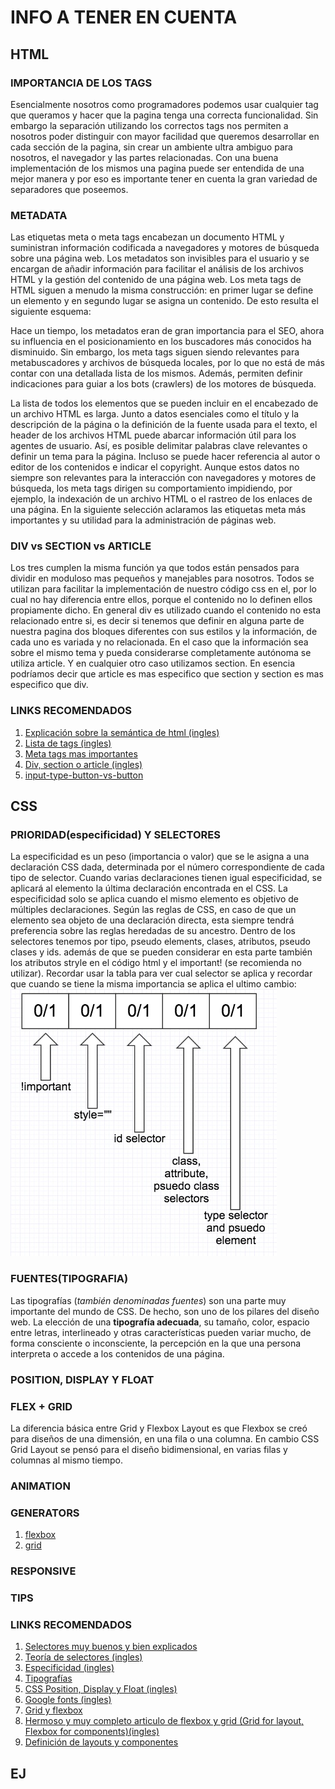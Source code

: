 # INFO A TENER EN CUENTA

## HTML

### IMPORTANCIA DE LOS TAGS
Esencialmente nosotros como programadores podemos usar cualquier tag que queramos y hacer que la pagina tenga una correcta funcionalidad. Sin embargo la separación utilizando los correctos tags nos permiten a nosotros poder distinguir con mayor facilidad que queremos desarrollar en cada sección de la pagina, sin crear un ambiente ultra ambiguo para nosotros, el navegador y las partes relacionadas.
Con una buena implementación de los mismos una pagina puede ser entendida de una mejor manera y por eso es importante tener en cuenta la gran variedad de separadores que poseemos.

### METADATA
Las etiquetas meta o meta tags encabezan un documento HTML y suministran información codificada a navegadores y motores de búsqueda sobre una página web. Los metadatos son invisibles para el usuario y se encargan de añadir información para facilitar el análisis de los archivos HTML y la gestión del contenido de una página web. Los meta tags de HTML siguen a menudo la misma construcción: en primer lugar se define un elemento y en segundo lugar se asigna un contenido. De esto resulta el siguiente esquema:

<meta name="Nombre del elemento" content="Contenido asignado"/>

Hace un tiempo, los metadatos eran de gran importancia para el SEO, ahora su influencia en el posicionamiento en los buscadores más conocidos ha disminuido. Sin embargo, los meta tags siguen siendo relevantes para metabuscadores y archivos de búsqueda locales, por lo que no está de más contar con una detallada lista de los mismos. Además, permiten definir indicaciones para guiar a los bots (crawlers) de los motores de búsqueda.

La lista de todos los elementos que se pueden incluir en el encabezado de un archivo HTML es larga. Junto a datos esenciales como el título y la descripción de la página o la definición de la fuente usada para el texto, el header de los archivos HTML puede abarcar información útil para los agentes de usuario. Así, es posible delimitar palabras clave relevantes o definir un tema para la página. Incluso se puede hacer referencia al autor o editor de los contenidos e indicar el copyright. Aunque estos datos no siempre son relevantes para la interacción con navegadores y motores de búsqueda, los meta tags dirigen su comportamiento impidiendo, por ejemplo, la indexación de un archivo HTML o el rastreo de los enlaces de una página. En la siguiente selección aclaramos las etiquetas meta más importantes y su utilidad para la administración de páginas web.

### DIV vs SECTION vs ARTICLE
Los tres cumplen la misma función ya que todos están pensados para dividir en moduloso mas pequeños y manejables para nosotros.
Todos se utilizan para facilitar la implementación de nuestro código css en el, por lo cual no hay diferencia entre ellos, porque el contenido no lo definen ellos propiamente dicho.
En general div es utilizado cuando el contenido no esta relacionado entre si, es decir si tenemos que definir en alguna parte de nuestra pagina dos bloques diferentes con sus estilos y la información, de cada uno es variada y no relacionada. En el caso que la información sea sobre el mismo tema y pueda considerarse completamente autónoma se utiliza article. Y en cualquier otro caso utilizamos section.
En esencia podríamos decir que article es mas especifico que section y section es mas especifico que div.

### LINKS RECOMENDADOS

1. [Explicación sobre la semántica de html (ingles)](https://seekbrevity.com/semantic-markup-important-web-design/)
2. [Lista de tags (ingles)](https://www.w3schools.com/TAGS/default.ASP)
3. [Meta tags mas importantes](https://www.ionos.es/digitalguide/paginas-web/desarrollo-web/los-meta-tags-mas-importantes-y-su-funcion/)
4. [Div, section o article (ingles)](https://bitsofco.de/sectioning-content-in-html5/)
5. [input-type-button-vs-button](https://es.stackoverflow.com/questions/79603/input-type-button-vs-button-en-html)

## CSS

### PRIORIDAD(especificidad) Y SELECTORES

La especificidad es un peso (importancia o valor) que se le asigna a una declaración CSS dada, determinada por el número correspondiente de cada tipo de selector. Cuando varias declaraciones tienen igual especificidad, se aplicará al elemento la última declaración encontrada en el CSS. La especificidad solo se aplica cuando el mismo elemento es objetivo de múltiples declaraciones. Según las reglas de CSS, en caso de que un elemento sea objeto de una declaración directa, esta siempre tendrá preferencia sobre las reglas heredadas de su ancestro.
Dentro de los selectores tenemos por tipo, pseudo elements, clases, atributos, pseudo clases y ids. además de que se pueden considerar en esta parte también los atributos stryle en el código html y el important! (se recomienda no utilizar).
Recordar usar la tabla para ver cual selector se aplica y recordar que cuando se tiene la misma importancia se aplica el ultimo cambio:
![calcular prioridad](unnamed.jpg)

### FUENTES(TIPOGRAFIA)

Las tipografías (*también denominadas fuentes*) son una parte muy importante del mundo de CSS. De hecho, son uno de los pilares del diseño web. La elección de una **tipografía adecuada**, su tamaño, color, espacio entre letras, interlineado y otras  características pueden variar mucho, de forma consciente o inconsciente, la percepción en la que una persona interpreta o accede a los  contenidos de una página.

### POSITION, DISPLAY Y FLOAT



### FLEX + GRID

La diferencia básica entre Grid y Flexbox Layout es que Flexbox se creó para diseños de una dimensión, en una fila o una  columna. En cambio CSS Grid Layout se pensó para el diseño  bidimensional, en varias filas y columnas al mismo tiempo.

### ANIMATION

### GENERATORS

1. [flexbox](https://loading.io/flexbox/)
2. [grid](https://cssgrid-generator.netlify.app/)

### RESPONSIVE


### TIPS

### LINKS RECOMENDADOS
1. [Selectores muy buenos y bien explicados](https://code.tutsplus.com/es/tutorials/the-30-css-selectors-you-must-memorize--net-16048) 
2. [Teoría de selectores (ingles)](https://www.freecodecamp.org/news/css-selectors-cheat-sheet/)
3. [Especificidad (ingles)](https://developer.mozilla.org/es/docs/Web/CSS/Especificidad)
4. [Tipografías]( https://lenguajecss.com/css/fuentes-y-tipografias/tipografias/)
5. [CSS Position, Display y Float (ingles)](https://medium.com/@mautayro/understanding-css-position-display-float-87f9727334b2)
6. [Google fonts (ingles)]( https://fonts.google.com/)
7. [Grid y flexbox](https://developer.mozilla.org/es/docs/Web/CSS/CSS_Grid_Layout/Relacion_de_Grid_Layout)
8. [Hermoso y muy completo articulo de flexbox y grid (Grid for layout, Flexbox for components)(ingles)](https://ishadeed.com/article/grid-layout-flexbox-components/)
9. [Definición de layouts y componentes](https://stackoverflow.com/questions/44309390/whats-exactly-the-purpose-of-components-layouts-and-pages-folders-in-a-meteor)

## EJ